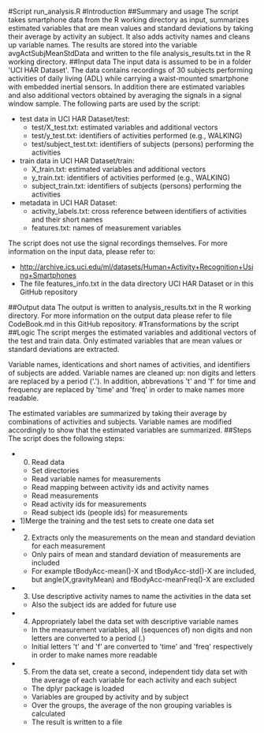 #Script run_analysis.R
#Introduction
##Summary and usage
The script takes smartphone data from the R working directory as input, summarizes estimated variables that are mean values and standard deviations by taking their average by activity an subject. It also adds activity names and cleans up variable names. The results are stored into the variable avgActSubjMeanStdData and written to the file analysis_results.txt in the R working directory.
##Input data
The input data is assumed to be in a folder 'UCI HAR Dataset'.
The data contains recordings of 30 subjects performing activities of daily living (ADL) while carrying a waist-mounted smartphone with embedded inertial sensors.
In addition there are estimated variables and also additional vectors obtained by averaging the signals in a signal window sample.
The following parts are used by the script:
* test data in UCI HAR Dataset/test:
  * test/X_test.txt: estimated variables and additional vectors
  * test/y_test.txt: identifiers of activities performed (e.g., WALKING)
  * test/subject_test.txt: identifiers of subjects (persons) performing the activities
* train data in UCI HAR Dataset/train:
  * X_train.txt: estimated variables and additional vectors
  * y_train.txt: identifiers of activities performed (e.g., WALKING)
  * subject_train.txt: identifiers of subjects (persons) performing the activities
* metadata in UCI HAR Dataset:
  * activity_labels.txt: cross reference between identifiers of activities and their short names
  * features.txt: names of measurement variables

The script does not use the signal recordings themselves.
For more information on the input data, please refer to:
* http://archive.ics.uci.edu/ml/datasets/Human+Activity+Recognition+Using+Smartphones
* The file features_info.txt in the data directory UCI HAR Dataset or in this GitHub repository

##Output data
The output is written to analysis_results.txt in the R working directory.
For more information on the output data please refer to file CodeBook.md in this GitHub repository.
#Transformations by the script
##Logic
The script merges the estimated variables and additional vectors of the test and train data.
Only estimated variables that are mean values or standard deviations are extracted.

Variable names, identications and short names of activities, and identifiers of subjects are added.
Variable names are cleaned up: non digits and letters are replaced by a period ('.'). In addition, abbrevations 't' and 'f' for time and frequency are replaced by 'time' and 'freq' in order to make names more readable.

The estimated variables are summarized by taking their average by combinations of activities and subjects.
Variable names are modified accordingly to show that the estimated variables are summarized.
##Steps
The script does the following steps:
* 0) Read data
  * Set directories
  * Read variable names for measurements
  * Read mapping between activity ids and activity names
  * Read measurements
  * Read activity ids for measurements
  * Read subject ids (people ids) for measurements
* 1)Merge the training and the test sets to create one data set
* 2) Extracts only the measurements on the mean and standard deviation for each measurement
  * Only pairs of mean and standard deviation of measurements are included
  * For example tBodyAcc-mean()-X and tBodyAcc-std()-X are included, but angle(X,gravityMean) and fBodyAcc-meanFreq()-X are excluded
* 3) Use descriptive activity names to name the activities in the data set
  * Also the subject ids are added for future use
* 4) Appropriately label the data set with descriptive variable names
  * In the measurement variables, all (sequences of) non digits and non letters are converted to a period (.)
  * Initial letters 't' and 'f' are converted to 'time' and 'freq' respectively in order to make names more readable
* 5) From the data set, create a second, independent tidy data set with the average of each variable for each activity and each subject
  * The dplyr package is loaded
  * Variables are grouped by activity and by subject
  * Over the groups, the average of the non grouping variables is calculated
  * The result is written to a file

